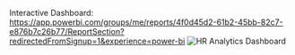 Interactive Dashboard: https://app.powerbi.com/groups/me/reports/4f0d45d2-61b2-45bb-82c7-e876b7c26b77/ReportSection?redirectedFromSignup=1&experience=power-bi
![HR Analytics Dashboard](https://github.com/manasas2008/PowerBI_HRAnalytics_AttritionRate_Analysis_Report/assets/140550175/42b5446f-f890-4a82-a0a2-ee90a8c76080)


